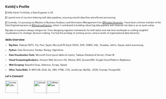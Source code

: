 <span style="font-size:50%">

## Kshitij's Profile

👋 Hello there! I'm Kshitij, a Data Engineer in US. 

🔧 I spend most of my time tinkering with data pipelines, ensuring smooth data flow and efficient processing.

🏢 Currently, I'm pursuing my Masters in Business Analytics and Information Management from [@Purdue University](https://github.com/Purdue). I have been a former member of the Data Engineering team at [@AmericanExpress](https://github.com/americanexpress), where I contributed to building robust big data pipeline with financial risk data in an on-prem setup

Big data ecosystems always intrigue me. From designing ingestion frameworks for both batch and real-time workloads to crafting insightful visualizations for strategic decision-making, I've had the privilege of working across various levels of organizational data hierarchy.

### Skills Overview:

- **Big Data**: Hadoop HDFS, Tez, Hive, Spark, Microsoft BI Stack (SSAS, SSIS, SSMS), SQL, Teradata, Jethro, Sqoop, batch processing

- **Python**: Data Structures, Pandas, Numpy, Algorithms

- **Data Visualization Tools**: Microsoft Excel (pivot tables & charts), Tableau (Desktop & Server), Power BI

- **Cloud Computing/Analytics**: Amazon Web Services (S3, Athena, RDS, DynamoDB), Google Cloud Platform (BigQuery)

-  **Web Scraping**: Beautiful Soup, Selenium, Scrapy, Splash

- **Other Tools/Skills**: R, MATLAB, Shell, Git, JIRA, HTML, CSS, JavaScript, MySQL, JSON, Crontab, PostgreSQL

### Let's Connect!

<p>
  <a href="https://www.linkedin.com/in/kshitij-chauhan-de/" target="_blank" style="margin-right: 40px;">
    <img src="https://cdn-icons-png.flaticon.com/512/3536/3536505.png" alt="LinkedIn" style="width:40px;height:40px;">
  </a>
  &nbsp;&nbsp;&nbsp;&nbsp;
  <a href="mailto:kshitij03071997@gmail.com">
    <img src="https://cdn-icons-png.flaticon.com/512/281/281769.png" alt="Gmail" style="width:40px;height:40px;">
  </a>
  <a href="https://k-c-17.github.io/">
    <img src="https://cdn-icons-png.flaticon.com/512/25/25231.png" alt="Website" style="width:40px;height:40px;">
  </a>
</p>




